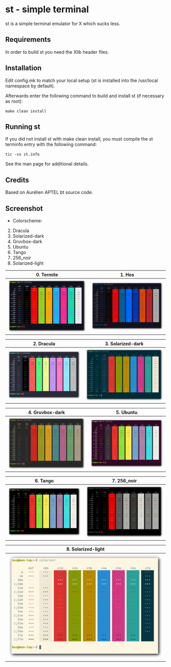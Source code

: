 # st - simple terminal

st is a simple terminal emulator for X which sucks less.


## Requirements

In order to build st you need the Xlib header files.


## Installation

Edit config.mk to match your local setup (st is installed into
the /usr/local namespace by default).

Afterwards enter the following command to build and install st (if
necessary as root):

    make clean install


## Running st

If you did not install st with make clean install, you must compile
the st terminfo entry with the following command:

    tic -sx st.info

See the man page for additional details.

## Credits

Based on Aurélien APTEL <aurelien dot aptel at gmail dot com> bt source code.


## Screenshot

- Colorscheme:


2. Dracula
3. Solarized-dark
4. Gruvbox-dark
5. Ubuntu
6. Tango
7. 256_noir
8. Solarized-light

| 0. Termite                  | 1. Hos              |
|:---------------------------:|:-------------------:|
| ![0-Termite](shots/0-Termite.png) | ![1-Hos](shots/1-Hos.png) |

| 2. Dracula                  | 3. Solarized-dark                         |
|:---------------------------:|:-----------------------------------------:|
| ![2-Dracula](shots/2-Dracula.png) | ![3-Solarized-dark](shots/3-Solarized-dark.png) |

| 4. Gruvbox-dark                       | 5. Ubuntu                 |
|:-------------------------------------:|:-------------------------:|
| ![4-Gruvbox-dark](shots/4-Gruvbox-dark.png) | ![5-Ubuntu](shots/5-Ubuntu.png) |

| 6. Tango                  | 7. 256_noir                   |
|:-------------------------:|:-----------------------------:|
| ![6-Tango](shots/6-Tango.png)   | ![7-256_noir](shots/7-256_noir.png) |

| 8. Solarized-light                                |
|:-------------------------------------------------:|
| ![8-Solarized-light](shots/8-Solarized-light.png) |
